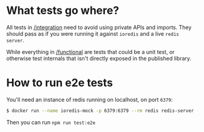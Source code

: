 # What tests go where?

All tests in [/integration](integration) need to avoid using private APIs and imports. They should pass as if you were running it against `ioredis` and a live `redis server`.

While everything in [/functional](functional) are tests that could be a unit test, or otherwise test internals that isn't directly exposed in the published library.

# How to run e2e tests

You'll need an instance of redis running on localhost, on port `6379`:

```bash
$ docker run --name ioredis-mock -p 6379:6379 --rm redis redis-server --save 60 1 --loglevel warning
```

Then you can run `npm run test:e2e`

